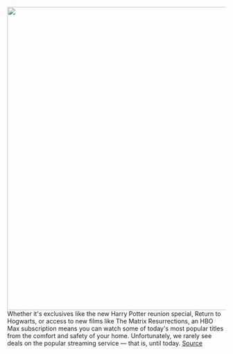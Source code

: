 <img src='https://cdn.vox-cdn.com/thumbor/LEYzJwe-gm9gCjiIp85X9zCscCU=/0x0:2040x1360/1200x800/filters:focal(857x517:1183x843)/cdn.vox-cdn.com/uploads/chorus_image/image/70382927/acastro_200602_1777_HBOMax_0003.0.0.jpg' width='700px' /><br/>
Whether it's exclusives like the new Harry Potter reunion special, Return to Hogwarts, or access to new films like The Matrix Resurrections, an HBO Max subscription means you can watch some of today's most popular titles from the comfort and safety of your home. Unfortunately, we rarely see deals on the popular streaming service — that is, until today.
<a href='https://www.theverge.com/good-deals/2022/1/13/22880047/hbo-max-samsung-galaxy-s21-lenovo-smart-clock-2-amazon-omni-fire-tv-deal-sale'> Source <a/>